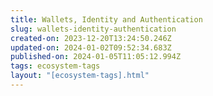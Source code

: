 ```yaml
---
title: Wallets, Identity and Authentication
slug: wallets-identity-authentication
created-on: 2023-12-20T13:24:50.246Z
updated-on: 2024-01-02T09:52:34.683Z
published-on: 2024-01-05T11:05:12.994Z
tags: ecosystem-tags
layout: "[ecosystem-tags].html"
---
```

